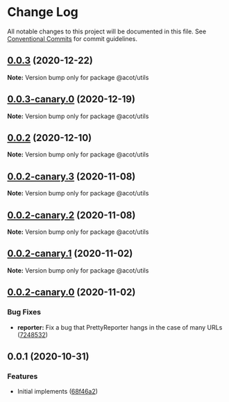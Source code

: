 # Change Log

All notable changes to this project will be documented in this file.
See [Conventional Commits](https://conventionalcommits.org) for commit guidelines.

## [0.0.3](https://github.com/acot-a11y/acot/compare/@acot/utils@0.0.3-canary.0...@acot/utils@0.0.3) (2020-12-22)

**Note:** Version bump only for package @acot/utils

## [0.0.3-canary.0](https://github.com/acot-a11y/acot/compare/@acot/utils@0.0.2...@acot/utils@0.0.3-canary.0) (2020-12-19)

**Note:** Version bump only for package @acot/utils

## [0.0.2](https://github.com/acot-a11y/acot/compare/@acot/utils@0.0.2-canary.3...@acot/utils@0.0.2) (2020-12-10)

**Note:** Version bump only for package @acot/utils

## [0.0.2-canary.3](https://github.com/acot-a11y/acot/compare/@acot/utils@0.0.2-canary.2...@acot/utils@0.0.2-canary.3) (2020-11-08)

**Note:** Version bump only for package @acot/utils

## [0.0.2-canary.2](https://github.com/acot-a11y/acot/compare/@acot/utils@0.0.2-canary.1...@acot/utils@0.0.2-canary.2) (2020-11-08)

**Note:** Version bump only for package @acot/utils

## [0.0.2-canary.1](https://github.com/acot-a11y/acot/compare/@acot/utils@0.0.2-canary.0...@acot/utils@0.0.2-canary.1) (2020-11-02)

**Note:** Version bump only for package @acot/utils

## [0.0.2-canary.0](https://github.com/acot-a11y/acot/compare/@acot/utils@0.0.1...@acot/utils@0.0.2-canary.0) (2020-11-02)

### Bug Fixes

- **reporter:** Fix a bug that PrettyReporter hangs in the case of many URLs ([7248532](https://github.com/acot-a11y/acot/commit/7248532c0380a0483a537c124173f2191027dd54))

## 0.0.1 (2020-10-31)

### Features

- Initial implements ([68f46a2](https://github.com/acot-a11y/acot/commit/68f46a250de7793795678ece40d23d927ddd075c))
